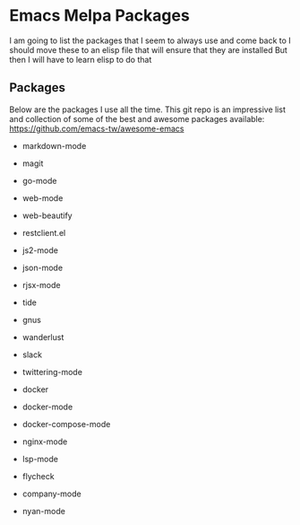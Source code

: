 # Emacs Melpa Packages

I am going to list the packages that I seem to always use and come back to
I should move these to an elisp file that will ensure that they are installed
But then I will have to learn elisp to do that

## Packages

Below are the packages I use all the time. This git repo is an impressive list and collection
of some of the best and awesome packages available: https://github.com/emacs-tw/awesome-emacs

* markdown-mode
* magit
* go-mode

* web-mode
* web-beautify
* restclient.el
* js2-mode
* json-mode
* rjsx-mode
* tide

* gnus
* wanderlust
* slack
* twittering-mode

* docker
* docker-mode
* docker-compose-mode
* nginx-mode

* lsp-mode
* flycheck
* company-mode

* nyan-mode

